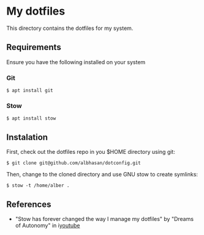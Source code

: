 # My dotfiles

This directory contains the dotfiles for my system.



## Requirements

Ensure you have the following installed on your system

### Git
```
$ apt install git
```

### Stow
```
$ apt install stow
```



## Instalation

First, check out the dotfiles repo in you $HOME directory using git:
```
$ git clone git@github.com/albhasan/dotconfig.git
```

Then, change to the cloned directory and use GNU stow to create symlinks:
```
$ stow -t /home/alber .
```



## References

- "Stow has forever changed the way I manage my dotfiles" by "Dreams of 
Autonomy" in i[youtube](https://youtu.be/y6XCebnB9gs?si=A-jaTzAPCM_Ta_e2)
